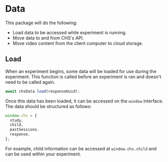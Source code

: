 # Data

This package will do the following:

- Load data to be accessed while experiment is running.
- Move data to and from CHS's API.
- Move video content from the client computer to cloud storage.

## Load

When an experiment begins, some data will be loaded for use during the experiment. This function is called before an experiment is ran and doesn't need to be called again.

```javascript
await chsData.load(responseUuid);
```

Once this data has been loaded, it can be accessed on the `window` interface. The data should be structured as follows:

```javascript
window.chs = {
  study,
  child,
  pastSessions,
  response,
};
```

For example, child information can be accessed at `window.chs.child` and can be used within your experiment.
